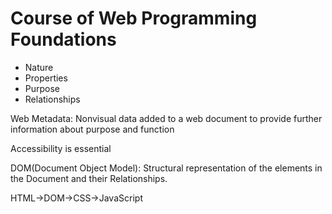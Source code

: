 # Course of Web Programming Foundations  


- Nature  
- Properties  
- Purpose  
- Relationships  
  
Web Metadata:
Nonvisual data added to a web document to provide 
further information about purpose and function

Accessibility is essential

DOM(Document Object Model):
Structural representation of the elements in the Document and 
their Relationships.

HTML->DOM->CSS->JavaScript  

